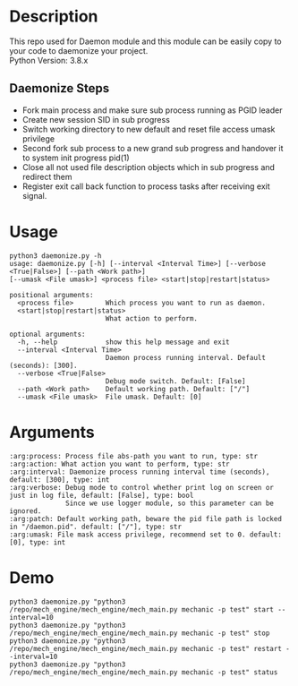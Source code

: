 # Description
This repo used for Daemon module and this module can be easily copy to your code to daemonize your project.\
Python Version: 3.8.x

## Daemonize Steps
* Fork main process and make sure sub process running as PGID leader
* Create new session SID in sub progress
* Switch working directory to new default and reset file access umask privilege
* Second fork sub process to a new grand sub progress and handover it to system init progress pid(1)
* Close all not used file description objects which in sub progress and redirect them
* Register exit call back function to process tasks after receiving exit signal.

# Usage
    python3 daemonize.py -h
    usage: daemonize.py [-h] [--interval <Interval Time>] [--verbose <True|False>] [--path <Work path>]
    [--umask <File umask>] <process file> <start|stop|restart|status>
    
    positional arguments:
      <process file>        Which process you want to run as daemon.
      <start|stop|restart|status>
                            What action to perform.
    
    optional arguments:
      -h, --help            show this help message and exit
      --interval <Interval Time>
                            Daemon process running interval. Default (seconds): [300].
      --verbose <True|False>
                            Debug mode switch. Default: [False]
      --path <Work path>    Default working path. Default: ["/"]
      --umask <File umask>  File umask. Default: [0]

# Arguments
    :arg:process: Process file abs-path you want to run, type: str
    :arg:action: What action you want to perform, type: str
    :arg:interval: Daemonize process running interval time (seconds), default: [300], type: int
    :arg:verbose: Debug mode to control whether print log on screen or just in log file, default: [False], type: bool
                  Since we use logger module, so this parameter can be ignored.
    :arg:patch: Default working path, beware the pid file path is locked in "/daemon.pid". default: ["/"], type: str
    :arg:umask: File mask access privilege, recommend set to 0. default: [0], type: int

# Demo
    python3 daemonize.py "python3 /repo/mech_engine/mech_engine/mech_main.py mechanic -p test" start --interval=10
    python3 daemonize.py "python3 /repo/mech_engine/mech_engine/mech_main.py mechanic -p test" stop
    python3 daemonize.py "python3 /repo/mech_engine/mech_engine/mech_main.py mechanic -p test" restart --interval=10
    python3 daemonize.py "python3 /repo/mech_engine/mech_engine/mech_main.py mechanic -p test" status
    
